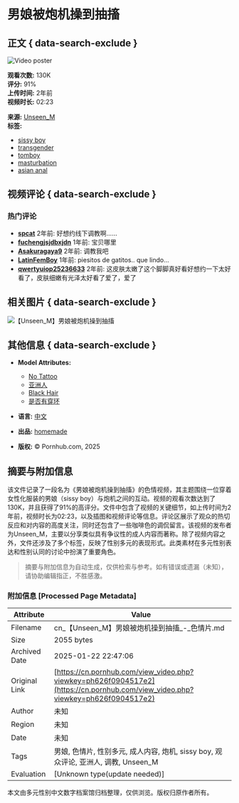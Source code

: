 # 男娘被炮机操到抽搐

## 正文 { data-search-exclude }


![Video poster](https://ei.phncdn.com/videos/202205/01/407340411/original/(m=eafTGgaaaWavb)(mh=66ltFDstDny5-LvZ)10.jpg?cache=2025012001)

**观看次数:** 130K  
**评分:** 91%  
**上传时间:** 2年前  
**视频时长:** 02:23  

**来源:** [Unseen_M](https://cn.pornhub.com/model/unseen_m)  
**标签:** 
- [sissy boy](https://www.pornhub.com/video/search?search=sissy+boy)
- [transgender](https://www.pornhub.com/video/search?search=transgender)
- [tomboy](https://www.pornhub.com/video/search?search=tomboy)
- [masturbation](https://www.pornhub.com/video/search?search=masturbation)
- [asian anal](https://www.pornhub.com/video/search?search=asian+anal)

## 视频评论 { data-search-exclude }

### 热门评论
- **[spcat](https://www.pornhub.com/users/spcat)** 2年前: 好想约线下调教啊……  
- **[fuchengjsjdbxjdn](https://www.pornhub.com/users/fuchengjsjdbxjdn)** 1年前: 宝贝哪里  
- **[Asakuragaya9](https://www.pornhub.com/users/asakuragaya9)** 2年前: 调教我吧  
- **[LatinFemBoy](https://www.pornhub.com/model/latinfemboy)** 1年前: piesitos de gatitos.. que lindo...  
- **[qwertyuiop25236633](https://www.pornhub.com/users/qwertyuiop25236633)** 2年前: 这皮肤太嫩了这个脚脚真好看好想约一下太好看了，皮肤细嫩有光泽太好看了爱了，爱了  

## 相关图片 { data-search-exclude }

![【Unseen_M】男娘被炮机操到抽搐](https://ei.phncdn.com/videos/202205/01/407340411/original/(m=eaf8GgaaaWavb)(mh=9ACyWskg05F_w_Ez)10.jpg)

## 其他信息 { data-search-exclude }

- **Model Attributes:**
  - [No Tattoo](https://www.pornhub.com/pornstars?tattoos=no)
  - [亚洲人](https://www.pornhub.com/pornstars?ethnicity=asian)
  - [Black Hair](https://www.pornhub.com/pornstars?hair=black)
  - [是否有穿环](https://www.pornhub.com/pornstars?piercings=yes)

- **语言:** [中文](https://www.pornhub.com/language/chinese)

- **出品:** [homemade](https://www.pornhub.com/video?p=homemade)

- **版权:** © Pornhub.com, 2025
<!-- tcd_original_link https://cn.pornhub.com/view_video.php?viewkey=ph626f0904517e2 -->


## 摘要与附加信息

<!-- tcd_abstract -->
该文件记录了一段名为《男娘被炮机操到抽搐》的色情视频，其主题围绕一位穿着女性化服装的男娘（sissy boy）与炮机之间的互动。视频的观看次数达到了130K，并且获得了91%的高评分。文件中包含了视频的关键细节，如上传时间为2年前，视频时长为02:23，以及插图和视频评论等信息。评论区展示了观众的热切反应和对内容的高度关注，同时还包含了一些咖啡色的调侃留言。该视频的发布者为Unseen_M，主要以分享类似具有争议性的成人内容而著称。除了视频内容之外，文件还涉及了多个标签，反映了性别多元的表现形式。此类素材在多元性别表达和性别认同的讨论中扮演了重要角色。
<!-- tcd_abstract_end -->

> 摘要与附加信息为自动生成，仅供检索与参考。如有错误或遗漏（未知），请协助编辑指正，不胜感激。

### 附加信息 [Processed Page Metadata]

| Attribute       | Value                                  |
|-----------------|----------------------------------------|
| Filename        | cn_【Unseen_M】男娘被炮机操到抽搐_-_色情片.md                             |
| Size            | 2055 bytes                           |
| Archived Date   | 2025-01-22 22:47:06                             |
| Original Link   | [https://cn.pornhub.com/view_video.php?viewkey=ph626f0904517e2](https://cn.pornhub.com/view_video.php?viewkey=ph626f0904517e2)                       |
| Author          | 未知                               |
| Region          | 未知                               |
| Date            | 未知                                 |
| Tags            | 男娘, 色情片, 性别多元, 成人内容, 炮机, sissy boy, 观众评论, 亚洲人, 调教, Unseen_M                                 |
| Evaluation            | [Unknown type(update needed)]                                 |
<!-- tcd_table_end -->

本文由多元性别中文数字档案馆归档整理，仅供浏览。版权归原作者所有。
